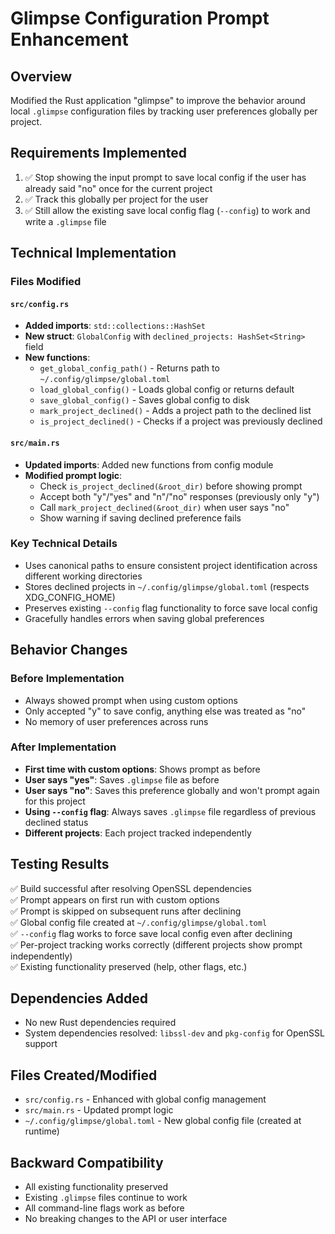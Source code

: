 # Glimpse Configuration Prompt Enhancement

## Overview
Modified the Rust application "glimpse" to improve the behavior around local `.glimpse` configuration files by tracking user preferences globally per project.

## Requirements Implemented
1. ✅ Stop showing the input prompt to save local config if the user has already said "no" once for the current project
2. ✅ Track this globally per project for the user
3. ✅ Still allow the existing save local config flag (`--config`) to work and write a `.glimpse` file

## Technical Implementation

### Files Modified

#### `src/config.rs`
- **Added imports**: `std::collections::HashSet`
- **New struct**: `GlobalConfig` with `declined_projects: HashSet<String>` field
- **New functions**:
  - `get_global_config_path()` - Returns path to `~/.config/glimpse/global.toml`
  - `load_global_config()` - Loads global config or returns default
  - `save_global_config()` - Saves global config to disk
  - `mark_project_declined()` - Adds a project path to the declined list
  - `is_project_declined()` - Checks if a project was previously declined

#### `src/main.rs`
- **Updated imports**: Added new functions from config module
- **Modified prompt logic**:
  - Check `is_project_declined(&root_dir)` before showing prompt
  - Accept both "y"/"yes" and "n"/"no" responses (previously only "y")
  - Call `mark_project_declined(&root_dir)` when user says "no"
  - Show warning if saving declined preference fails

### Key Technical Details
- Uses canonical paths to ensure consistent project identification across different working directories
- Stores declined projects in `~/.config/glimpse/global.toml` (respects XDG_CONFIG_HOME)
- Preserves existing `--config` flag functionality to force save local config
- Gracefully handles errors when saving global preferences

## Behavior Changes

### Before Implementation
- Always showed prompt when using custom options
- Only accepted "y" to save config, anything else was treated as "no"
- No memory of user preferences across runs

### After Implementation
- **First time with custom options**: Shows prompt as before
- **User says "yes"**: Saves `.glimpse` file as before
- **User says "no"**: Saves this preference globally and won't prompt again for this project
- **Using `--config` flag**: Always saves `.glimpse` file regardless of previous declined status
- **Different projects**: Each project tracked independently

## Testing Results
✅ Build successful after resolving OpenSSL dependencies  
✅ Prompt appears on first run with custom options  
✅ Prompt is skipped on subsequent runs after declining  
✅ Global config file created at `~/.config/glimpse/global.toml`  
✅ `--config` flag works to force save local config even after declining  
✅ Per-project tracking works correctly (different projects show prompt independently)  
✅ Existing functionality preserved (help, other flags, etc.)

## Dependencies Added
- No new Rust dependencies required
- System dependencies resolved: `libssl-dev` and `pkg-config` for OpenSSL support

## Files Created/Modified
- `src/config.rs` - Enhanced with global config management
- `src/main.rs` - Updated prompt logic
- `~/.config/glimpse/global.toml` - New global config file (created at runtime)

## Backward Compatibility
- All existing functionality preserved
- Existing `.glimpse` files continue to work
- All command-line flags work as before
- No breaking changes to the API or user interface